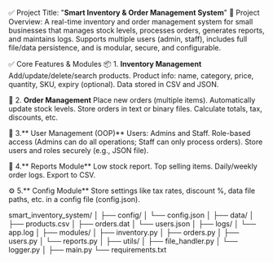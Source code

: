 ✅ Project Title: "**Smart Inventory & Order Management System**"
🎯 Project Overview:
A real-time inventory and order management system for small businesses that manages stock levels, processes orders, generates reports, and maintains logs. Supports multiple users (admin, staff), includes full file/data persistence, and is modular, secure, and configurable.

✅ Core Features & Modules
📦 1. **Inventory Management**
Add/update/delete/search products.
Product info: name, category, price, quantity, SKU, expiry (optional).
Data stored in CSV and JSON.

🧾 2. **Order Management**
Place new orders (multiple items).
Automatically update stock levels.
Store orders in text or binary files.
Calculate totals, tax, discounts, etc.

👥 3.** User Management (OOP)**
Users: Admins and Staff.
Role-based access (Admins can do all operations; Staff can only process orders).
Store users and roles securely (e.g., JSON file).

📂 4.** Reports Module**
Low stock report.
Top selling items.
Daily/weekly order logs.
Export to CSV.

⚙️ 5.** Config Module**
Store settings like tax rates, discount %, data file paths, etc. in a config file (config.json).


smart_inventory_system/
│
├── config/
│   └── config.json
│
├── data/
│   ├── products.csv
│   ├── orders.dat
│   └── users.json
│
├── logs/
│   └── app.log
│
├── modules/
│   ├── inventory.py
│   ├── orders.py
│   ├── users.py
│   └── reports.py
│
├── utils/
│   ├── file_handler.py
│   └── logger.py
│
├── main.py
└── requirements.txt

